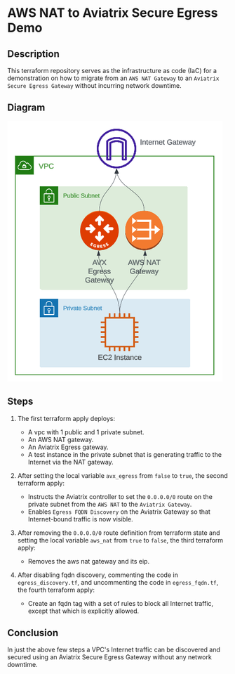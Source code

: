 # AWS NAT to Aviatrix Secure Egress Demo

## Description

This terraform repository serves as the infrastructure as code (IaC) for a demonstration on how to migrate from an `AWS NAT Gateway` to an `Aviatrix Secure Egress Gateway` without incurring network downtime.

## Diagram

![Topology](topology.png)

## Steps

1. The first terraform apply deploys:

   - A vpc with 1 public and 1 private subnet.
   - An AWS NAT gateway.
   - An Aviatrix Egress gateway.
   - A test instance in the private subnet that is generating traffic to the Internet via the NAT gateway.

2. After setting the local variable `avx_egress` from `false` to `true`, the second terraform apply:

   - Instructs the Aviatrix controller to set the `0.0.0.0/0` route on the private subnet from the `AWS NAT` to the `Aviatrix Gateway`.
   - Enables `Egress FQDN Discovery` on the Aviatrix Gateway so that Internet-bound traffic is now visible.

3. After removing the `0.0.0.0/0` route definition from terraform state and setting the local variable `aws_nat` from `true` to `false`, the third terraform apply:

   - Removes the aws nat gateway and its eip.

4. After disabling fqdn discovery, commenting the code in `egress_discovery.tf`, and uncommenting the code in `egress_fqdn.tf`, the fourth terraform apply:

   - Create an fqdn tag with a set of rules to block all Internet traffic, except that which is explicitly allowed.

## Conclusion

In just the above few steps a VPC's Internet traffic can be discovered and secured using an Aviatrix Secure Egress Gateway without any network downtime.
